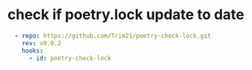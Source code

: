 # check if poetry.lock update to date

```yaml
  - repo: https://github.com/Trim21/poetry-check-lock.git
    rev: v0.0.2
    hooks:
      - id: poetry-check-lock
```
